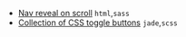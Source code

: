 * [Nav reveal on scroll](http://codepen.io/abergin/pen/xGXpQY) `html`,`sass`
* [Collection of CSS toggle buttons](http://codepen.io/vineethtr/pen/QbqMXE) `jade`,`scss`
